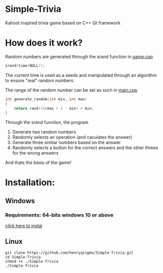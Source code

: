 # Simple-Trivia
Kahoot inspired trivia game based on C++ Qt framework

# How does it work?
Random numbers are generated through the srand function in [game.cpp](https://github.com/henryqingmo/Simple-Trivia/blob/master/game.cpp)
``` c++ 
srand(time(NULL));
```
The current time is used as a seeds and manipulated through an algorithm to ensure "real" random numbers

The range of the random number can be set as such in [main.cpp](https://github.com/henryqingmo/Simple-Trivia/blob/master/main.cpp)

``` c++ 
int generate_random(int min, int max)
{
    return rand()%(max + 1 - min) + min;
}

```

Through the srand function, the program 
1. Generate two random numbers
2. Randomly selects an operation (and caculates the answer)
3. Generate three simliar numbers based on the answer
4. Randomly selects a button for the correct answers and the other threes for the wrong answers

And thats the basis of the game!

# Installation:
## Windows
### Requirements: 64-bits windows 10 or above
[click here to instal](https://github.com/henryqingmo/Simple-Trivia/releases/download/v1.3.1/Simple-Trivia_Setup.exe)
## Linux

    git clone https://github.com/henryqingmo/Simple-Trivia.git
    cd Simple-Trivia
    chmod +x ./Simple-Trivia
    ./Simple-Trivia

